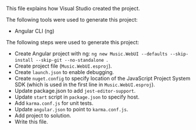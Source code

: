 This file explains how Visual Studio created the project.

The following tools were used to generate this project:
- Angular CLI (ng)

The following steps were used to generate this project:
- Create Angular project with ng: `ng new Music.WebUI --defaults --skip-install --skip-git --no-standalone `.
- Create project file (`Music.WebUI.esproj`).
- Create `launch.json` to enable debugging.
- Create `nuget.config` to specify location of the JavaScript Project System SDK (which is used in the first line in `Music.WebUI.esproj`).
- Update package.json to add `jest-editor-support`.
- Update `start` script in `package.json` to specify host.
- Add `karma.conf.js` for unit tests.
- Update `angular.json` to point to `karma.conf.js`.
- Add project to solution.
- Write this file.
